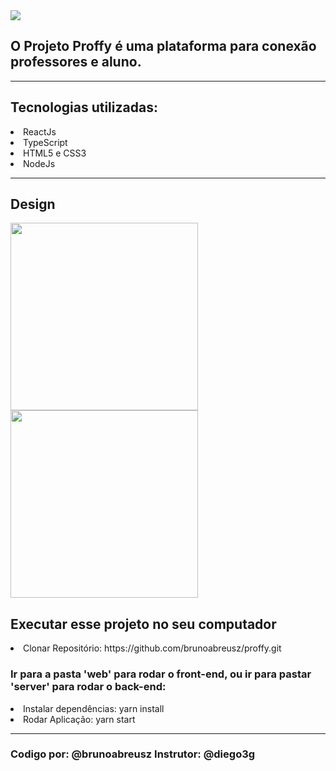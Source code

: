 <img src="https://raw.githubusercontent.com/dxwebster/NLW2-Proffy/master/readme/Home.png">



<h2>O Projeto Proffy é uma plataforma para conexão professores e aluno.</h2>

<hr>
<h2>Tecnologias utilizadas:</h2>

<li>ReactJs</li>
<li>TypeScript</li>
<li>HTML5 e CSS3</li>
<li>NodeJs</li>

<hr>
<h2>Design</h2>


<img src="https://raw.githubusercontent.com/dxwebster/NLW2-Proffy/master/readme/preview-web.png" width="300px">
<img src="https://raw.githubusercontent.com/dxwebster/NLW2-Proffy/master/readme/Formul%C3%A1rio.png" width="300px">
<br>


<h2> Executar esse projeto no seu computador</h2>

<li>Clonar Repositório: https://github.com/brunoabreusz/proffy.git</li>

<h3>Ir para a pasta 'web' para rodar o front-end, ou ir para pastar 'server' para rodar o back-end:</h3>

<li>Instalar dependências: yarn install</li>

<li>Rodar Aplicação:
yarn start</li>

<hr>

<h3>Codigo por:
@brunoabreusz
Instrutor:
@diego3g</h3> 
